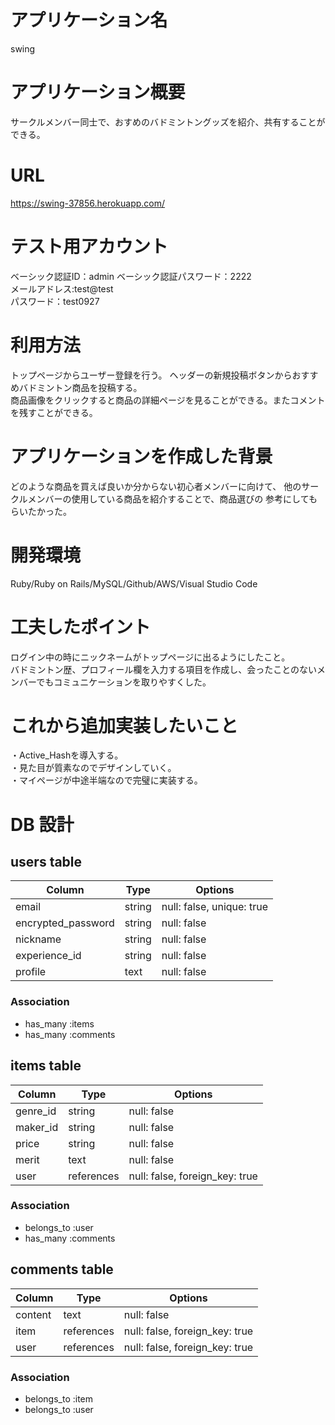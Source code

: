 
# アプリケーション名
swing

# アプリケーション概要
サークルメンバー同士で、おすめのバドミントングッズを紹介、共有することができる。

# URL
https://swing-37856.herokuapp.com/

# テスト用アカウント
ベーシック認証ID：admin
ベーシック認証パスワード：2222  
メールアドレス:test@test  
パスワード：test0927  

# 利用方法
トップページからユーザー登録を行う。
ヘッダーの新規投稿ボタンからおすすめバドミントン商品を投稿する。  
商品画像をクリックすると商品の詳細ページを見ることができる。またコメントを残すことができる。  

# アプリケーションを作成した背景
どのような商品を買えば良いか分からない初心者メンバーに向けて、
他のサークルメンバーの使用している商品を紹介することで、商品選びの
参考にしてもらいたかった。


# 開発環境
Ruby/Ruby on Rails/MySQL/Github/AWS/Visual Studio Code

# 工夫したポイント
ログイン中の時にニックネームがトップページに出るようにしたこと。  
バドミントン歴、プロフィール欄を入力する項目を作成し、会ったことのないメンバーでもコミュニケーションを取りやすくした。  

# これから追加実装したいこと
・Active_Hashを導入する。  
・見た目が質素なのでデザインしていく。  
・マイページが中途半端なので完璧に実装する。  















# DB 設計

## users table

| Column             | Type                | Options                   |
|--------------------|---------------------|---------------------------|
| email              | string              | null: false, unique: true |メールアドレス
| encrypted_password | string              | null: false               |パスワード
| nickname           | string              | null: false               |ニックネーム
| experience_id      | string              | null: false               |バド歴
| profile            | text                | null: false               |自己紹介

### Association

* has_many :items
* has_many :comments


## items table

| Column                              | Type       | Options                        |
|-------------------------------------|------------|--------------------------------|
| genre_id                            | string     | null: false                    |
| maker_id                            | string     | null: false                    |
| price                               | string     | null: false                    |
| merit                               | text       | null: false                    |
| user                                | references | null: false, foreign_key: true |外部キー

### Association

 * belongs_to :user
 * has_many :comments


 ## comments table

| Column      | Type       | Options                        |
|-------------|------------|--------------------------------|
| content     | text       | null: false                    |コメント
| item        | references | null: false, foreign_key: true |外部キー
| user        | references | null: false, foreign_key: true |外部キー

### Association

- belongs_to :item
- belongs_to :user



